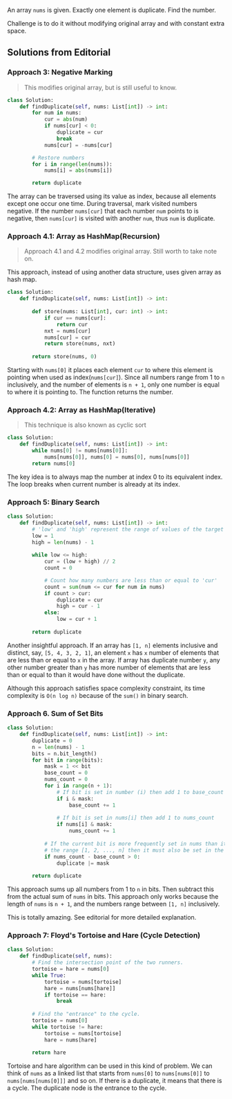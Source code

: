 An array `nums` is given. Exactly one element is duplicate. Find the number. 

Challenge is to do it without modifying original array and with constant extra space.

## Solutions from Editorial

### Approach 3: Negative Marking

> This modifies original array, but is still useful to know.

```python
class Solution:
    def findDuplicate(self, nums: List[int]) -> int:
        for num in nums:
            cur = abs(num)
            if nums[cur] < 0:
                duplicate = cur
                break
            nums[cur] = -nums[cur]

        # Restore numbers
        for i in range(len(nums)):
            nums[i] = abs(nums[i])

        return duplicate
```

The array can be traversed using its value as index, because all elements except one occur one time. During traversal, mark visited numbers negative. If the number `nums[cur]` that each number `num` points to is negative, then `nums[cur]` is visited with another `num`, thus `num` is duplicate.

### Approach 4.1: Array as HashMap(Recursion)

> Approach 4.1 and 4.2 modifies original array. Still worth to take note on.

This approach, instead of using another data structure, uses given array as hash map.

```python
class Solution:    
    def findDuplicate(self, nums: List[int]) -> int:
	
        def store(nums: List[int], cur: int) -> int:
            if cur == nums[cur]:
                return cur
            nxt = nums[cur]
            nums[cur] = cur
            return store(nums, nxt)
        
        return store(nums, 0)
```

Starting with `nums[0]` it places each element `cur` to where this element is pointing when used as index(`nums[cur]`). Since all numbers range from 1 to `n` inclusively, and the number of elements is `n + 1`, only one number is equal to where it is pointing to. The function returns the number.

### Approach 4.2: Array as HashMap(Iterative)

> This technique is also known as cyclic sort

```python
class Solution:
    def findDuplicate(self, nums: List[int]) -> int:
        while nums[0] != nums[nums[0]]:
            nums[nums[0]], nums[0] = nums[0], nums[nums[0]]
        return nums[0]
```

The key idea is to always map the number at index 0 to its equivalent index. The loop breaks when current number is already at its index.

### Approach 5: Binary Search

```python
class Solution:
    def findDuplicate(self, nums: List[int]) -> int:
        # 'low' and 'high' represent the range of values of the target
        low = 1
        high = len(nums) - 1
        
        while low <= high:
            cur = (low + high) // 2
            count = 0

            # Count how many numbers are less than or equal to 'cur'
            count = sum(num <= cur for num in nums)
            if count > cur:
                duplicate = cur
                high = cur - 1
            else:
                low = cur + 1
                
        return duplicate
```

Another insightful approach. If an array has `[1, n]` elements inclusive and distinct, say, `[5, 4, 3, 2, 1]`, an element `x` has `x` number of elements that are less than or equal to `x` in the array. If array has duplicate number `y`, any other number greater than `y` has more number of elements that are less than or equal to than it would have done without the duplicate.

Although this approach satisfies space complexity constraint, its time complexity is `O(n log n)` because of the `sum()` in binary search.

### Approach 6. Sum of Set Bits

```python
class Solution:
    def findDuplicate(self, nums: List[int]) -> int:
        duplicate = 0
        n = len(nums) - 1
        bits = n.bit_length()
        for bit in range(bits):
            mask = 1 << bit
            base_count = 0
            nums_count = 0
            for i in range(n + 1):
                # If bit is set in number (i) then add 1 to base_count
                if i & mask:
                    base_count += 1
                    
                # If bit is set in nums[i] then add 1 to nums_count
                if nums[i] & mask:
                    nums_count += 1
                    
            # If the current bit is more frequently set in nums than it is in 
            # the range [1, 2, ..., n] then it must also be set in the duplicate number.
            if nums_count - base_count > 0:
                duplicate |= mask
                
        return duplicate
```

This approach sums up all numbers from 1 to `n` in bits. Then subtract this from the actual sum of `nums` in bits. This approach only works because the length of `nums` is `n + 1`, and the numbers range between `[1, n]` inclusively.

This is totally amazing. See editorial for more detailed explanation.

### Approach 7: Floyd's Tortoise and Hare (Cycle Detection)

```python
class Solution:
    def findDuplicate(self, nums):
        # Find the intersection point of the two runners.
        tortoise = hare = nums[0]
        while True:
            tortoise = nums[tortoise]
            hare = nums[nums[hare]]
            if tortoise == hare:
                break
        
        # Find the "entrance" to the cycle.
        tortoise = nums[0]
        while tortoise != hare:
            tortoise = nums[tortoise]
            hare = nums[hare]
        
        return hare
```

Tortoise and hare algorithm can be used in this kind of problem. We can think of `nums` as a linked list that starts from `nums[0]` to `nums[nums[0]]` to `nums[nums[nums[0]]]` and so on. If there is a duplicate, it means that there is a cycle. The duplicate node is the entrance to the cycle.